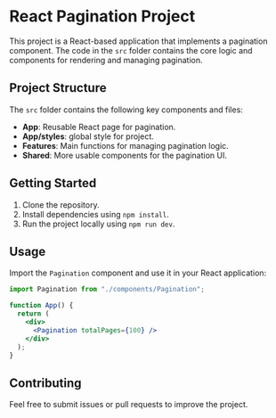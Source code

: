 # React Pagination Project

This project is a React-based application that implements a pagination component. The code in the `src` folder contains the core logic and components for rendering and managing pagination.

## Project Structure

The `src` folder contains the following key components and files:

- **App**: Reusable React page for pagination.
- **App/styles**: global style for project.
- **Features**: Main functions for managing pagination logic.
- **Shared**: More usable components for the pagination UI.

## Getting Started

1. Clone the repository.
2. Install dependencies using `npm install`.
3. Run the project locally using `npm run dev`.

## Usage

Import the `Pagination` component and use it in your React application:

```jsx
import Pagination from "./components/Pagination";

function App() {
  return (
    <div>
      <Pagination totalPages={100} />
    </div>
  );
}
```

## Contributing

Feel free to submit issues or pull requests to improve the project.
